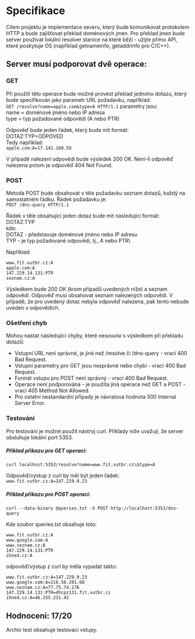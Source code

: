 # Specifikace
Cílem projektu je implementace severu, který bude komunikovat protokolem HTTP a bude zajišťovat překlad doménových jmen. Pro překlad jmen bude server používat lokální resolver stanice na které běží - užijte přímo API, které poskytuje OS (například getnameinfo, getaddrinfo pro C/C++). 

## Server musí podporovat dvě operace:
### GET
Při použití této operace bude možné provést překlad jednoho dotazu, který bude specifikován jako parametr URL požadavku, například:\
`GET /resolve?name=apple.com&type=A HTTP/1.1`
parametry jsou:\
name = doménové jméno nebo IP adresa \
type = typ požadované odpovědi (A nebo PTR) 

Odpověď bude jeden řádek, který bude mít formát:\
DOTAZ:TYP=ODPOVED\
Tedy například:\
`apple.com:A=17.142.160.59`

V případě nalezení odpovědi bude výsledek 200 OK. Není-li odpověď nalezena potom je odpověď 404 Not Found.
### POST
Metoda POST bude obsahovat v těle požadavku seznam dotazů, každý na samostatném řádku. Řádek požadavku je:\
`POST /dns-query HTTP/1.1`

Řádek v těle obsahující jeden dotaz bude mít následující formát:\
DOTAZ:TYP\
kde:\
DOTAZ - představuje doménové jméno nebo IP adresu\
TYP - je typ požadované odpovědi, tj., A nebo PTR\

Například:
```
www.fit.vutbr.cz:A
apple.com:A
147.229.14.131:PTR
seznam.cz:A
```
Výsledkem bude 200 OK (krom případů uvedených níže) a seznam odpovědí. 
Odpověď musí obsahovat seznam nalezených odpovědí. V případě, že pro uvedený dotaz nebyla odpověď nalezena, pak tento nebude uveden v odpovědích. 

### Ošetření chyb
Mohou nastat následující chyby, které nesouvisí s výsledkem při překladu dotazů:
* Vstupní URL není správné, je jiné než /resolve či /dns-query - vrací 400 Bad Request.
* Vstupní parametry pro GET jsou nesprávné nebo chybí - vrací 400 Bad Request.
* Formát vstupu pro POST není správný - vrací 400 Bad Request.
* Operace není podporována - je použita jiná operace než GET a POST - vrací 405 Method Not Allowed.
* Pro ostatní nestandardní případy je návratová hodnota 500 Internal Server Error.

### Testování
Pro testování je možné použít nástroj curl. Příklady níže uvažují, že server obsluhuje lokální port 5353.

##### Příklad příkazu pro GET operaci:

`curl localhost:5353/resolve?name=www.fit.vutbr.cz\&type=A`

Odpověď/výstup z curl by měl být jeden řádek:
`www.fit.vutbr.cz:A=147.229.9.23`

##### Příklad příkazu pro POST operaci:

`curl --data-binary @queries.txt -X POST http://localhost:5353/dns-query`

Kde soubor queries.txt obsahuje toto:
```
www.fit.vutbr.cz:A
www.google.com:A
www.seznam.cz:A
147.229.14.131:PTR
ihned.cz:A
```

odpověď/výstup z curl by měla vypadat takto:
```
www.fit.vutbr.cz:A=147.229.9.23
www.google.com:A=216.58.201.68
www.seznam.cz:A=77.75.74.176
147.229.14.131:PTR=dhcpz131.fit.vutbr.cz
ihned.cz:A=46.255.231.42
```

## Hodnoceni: 17/20
Archiv test obsahuje testovaci vstupy.
